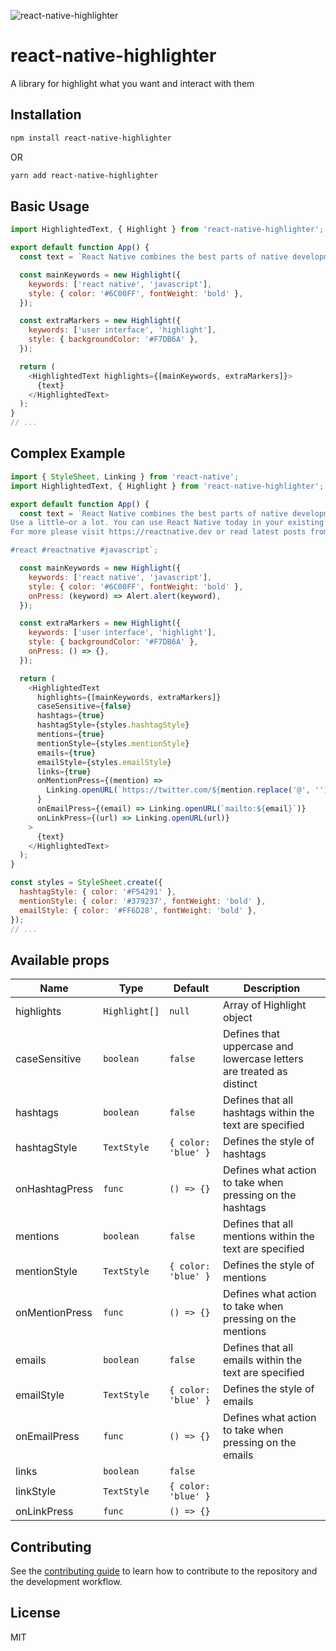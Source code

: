 ![react-native-highlighter](https://user-images.githubusercontent.com/7857656/227882432-2d18c750-5c96-4838-8dfd-62bd44cfa18f.jpg)

# react-native-highlighter

A library for highlight what you want and interact with them

## Installation

```sh
npm install react-native-highlighter
```

OR

```sh
yarn add react-native-highlighter
```

## Basic Usage

```js
import HighlightedText, { Highlight } from 'react-native-highlighter';

export default function App() {
  const text = `React Native combines the best parts of native development with React, a best-in-class JavaScript library for building user interfaces. You can use React Native today in your existing Android and iOS projects or you can create a whole new app from scratch.`;

  const mainKeywords = new Highlight({
    keywords: ['react native', 'javascript'],
    style: { color: '#6C00FF', fontWeight: 'bold' },
  });

  const extraMarkers = new Highlight({
    keywords: ['user interface', 'highlight'],
    style: { backgroundColor: '#F7DB6A' },
  });

  return (
    <HighlightedText highlights={[mainKeywords, extraMarkers]}>
      {text}
    </HighlightedText>
  );
}
// ...
```

## Complex Example

```js
import { StyleSheet, Linking } from 'react-native';
import HighlightedText, { Highlight } from 'react-native-highlighter';

export default function App() {
  const text = `React Native combines the best parts of native development with React, a best-in-class JavaScript library for building user interfaces.
Use a little—or a lot. You can use React Native today in your existing Android and iOS projects or you can create a whole new app from scratch.
For more please visit https://reactnative.dev or read latest posts from @reactnative.

#react #reactnative #javascript`;

  const mainKeywords = new Highlight({
    keywords: ['react native', 'javascript'],
    style: { color: '#6C00FF', fontWeight: 'bold' },
    onPress: (keyword) => Alert.alert(keyword),
  });

  const extraMarkers = new Highlight({
    keywords: ['user interface', 'highlight'],
    style: { backgroundColor: '#F7DB6A' },
    onPress: () => {},
  });

  return (
    <HighlightedText
      highlights={[mainKeywords, extraMarkers]}
      caseSensitive={false}
      hashtags={true}
      hashtagStyle={styles.hashtagStyle}
      mentions={true}
      mentionStyle={styles.mentionStyle}
      emails={true}
      emailStyle={styles.emailStyle}
      links={true}
      onMentionPress={(mention) =>
        Linking.openURL(`https://twitter.com/${mention.replace('@', '')}`)
      }
      onEmailPress={(email) => Linking.openURL(`mailto:${email}`)}
      onLinkPress={(url) => Linking.openURL(url)}
    >
      {text}
    </HighlightedText>
  );
}

const styles = StyleSheet.create({
  hashtagStyle: { color: '#F54291' },
  mentionStyle: { color: '#379237', fontWeight: 'bold' },
  emailStyle: { color: '#FF6D28', fontWeight: 'bold' },
});
// ...
```

## Available props


| Name                     | Type            |   Default           | Description                                                                |
| ------------------------ | --------------- | ------------------- | ---------------------------------------------------------------------------|
| highlights               | `Highlight[]`   | `null`              | Array of Highlight object                                                  |
| caseSensitive            | `boolean`       | `false`             | Defines that uppercase and lowercase letters are treated as distinct       |    
| hashtags                 | `boolean`       | `false`             | Defines that all hashtags within the text are specified                    |
| hashtagStyle             | `TextStyle`     | `{ color: 'blue' }` | Defines the style of hashtags |
| onHashtagPress           | `func`          | `() => {}`          | Defines what action to take when pressing on the hashtags |
| mentions                 | `boolean`       | `false`             | Defines that all mentions within the text are specified |
| mentionStyle             | `TextStyle`     | `{ color: 'blue' }` | Defines the style of mentions |
| onMentionPress           | `func`          | `() => {}`          | Defines what action to take when pressing on the mentions |
| emails                   | `boolean`       | `false`             | Defines that all emails within the text are specified |
| emailStyle               | `TextStyle`     | `{ color: 'blue' }` | Defines the style of emails |
| onEmailPress             | `func`          | `() => {}`          | Defines what action to take when pressing on the emails |
| links                    | `boolean`       | `false`             | |
| linkStyle                | `TextStyle`     | `{ color: 'blue' }` | |
| onLinkPress              | `func`          | `() => {}`          | |



## Contributing

See the [contributing guide](CONTRIBUTING.md) to learn how to contribute to the repository and the development workflow.

## License

MIT
